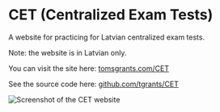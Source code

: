 # CET (Centralized Exam Tests)

A website for practicing for Latvian centralized exam tests.

Note: the website is in Latvian only.

You can visit the site here: [tomsgrants.com/CET](https://tomsgrants.com/CET/)

See the source code here: [github.com/tgrants/CET](https://github.com/tgrants/CET)

![Screenshot of the CET website](https://i.ibb.co/cb45bsT/cet.webp)
